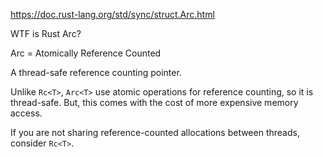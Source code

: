 https://doc.rust-lang.org/std/sync/struct.Arc.html

WTF is Rust Arc?

Arc = Atomically Reference Counted

A thread-safe reference counting pointer.

Unlike `Rc<T>`, `Arc<T>` use atomic operations for reference counting, so it is thread-safe.
But, this comes with the cost of more expensive memory access.

If you are not sharing reference-counted allocations between threads, consider `Rc<T>`.
